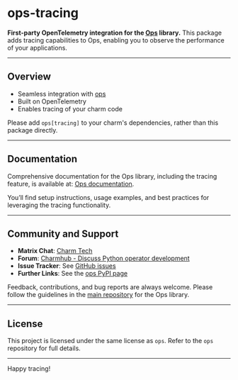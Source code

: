# ops-tracing

**First-party OpenTelemetry integration for the [Ops](https://pypi.org/project/ops/) library.**
This package adds tracing capabilities to Ops, enabling you to observe the performance of your applications.

---

## Overview

- Seamless integration with [ops](https://pypi.org/project/ops/)
- Built on OpenTelemetry
- Enables tracing of your charm code

Please add `ops[tracing]` to your charm's dependencies, rather than this package directly.

---

## Documentation

Comprehensive documentation for the Ops library, including the tracing feature, is available at:
[Ops documentation](https://ops.readthedocs.io/).

You’ll find setup instructions, usage examples, and best practices for leveraging the tracing functionality.

---

## Community and Support

- **Matrix Chat**: [Charm Tech](https://matrix.to/#/#charmhub-ops:ubuntu.com)
- **Forum**: [Charmhub - Discuss Python operator development](https://discourse.charmhub.io/)
- **Issue Tracker**: See [GitHub issues](https://github.com/canonical/ops/issues)
- **Further Links**: See the [ops PyPI page](https://pypi.org/project/ops/)

Feedback, contributions, and bug reports are always welcome.
Please follow the guidelines in the [main repository](https://github.com/canonical/ops/)
for the Ops library.

---

## License

This project is licensed under the same license as `ops`.
Refer to the `ops` repository for full details.

---

Happy tracing!

